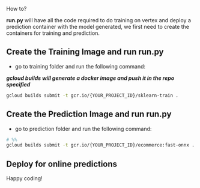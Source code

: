 How to?

**run.py** will have all the code required to do training on vertex and deploy a prediction container with the model generated, we first need to create the containers for training and prediction.

## Create the Training Image and run run.py

- go to training folder and run the following command:

***gcloud builds will generate a docker image and push it in the repo specified***

```bash
gcloud builds submit -t gcr.io/{YOUR_PROJECT_ID}/sklearn-train .
```

## Create the Prediction Image and run run.py

- go to prediction folder and run the following command:

```bash
# %%
gcloud builds submit -t gcr.io/{YOUR_PROJECT_ID}/ecommerce:fast-onnx .
```

## Deploy for online predictions

Happy coding!
